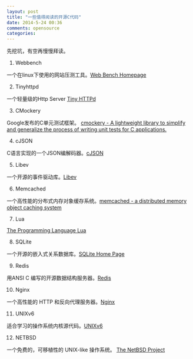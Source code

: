 ```yaml
--- 
layout: post
title: "一些值得阅读的开源C代码"
date: 2014-5-24 00:36
comments: opensource 
categories: 
---
```


先挖坑，有空再慢慢拜读。

1. Webbench

一个在linux下使用的网站压测工具。[Web Bench Homepage](http://home.tiscali.cz/~cz210552/webbench.html)

2. Tinyhttpd

一个轻量级的Http Server  [Tiny HTTPd](http://sourceforge.net/projects/tinyhttpd/)

3. CMockery

Google发布的C单元测试框架。
[cmockery - A lightweight library to simplify and generalize the process of writing unit tests for C applications.](http://code.google.com/p/cmockery/downloads/list)

4. cJSON

C语言实现的一个JSON编解码器。[cJSON](http://sourceforge.net/projects/cjson/)

5. Libev

一个开源的事件驱动库。[Libev](http://software.schmorp.de/pkg/libev.html)

6. Memcached

一个高性能的分布式内存对象缓存系统。[memcached - a distributed memory object caching system](http://memcached.org/)

7. Lua

[The Programming Language Lua](http://www.lua.org/)

8. SQLite

一个开源的嵌入式关系数据库。[SQLite Home Page](http://www.sqlite.org/)

9. Redis

用ANSI C 编写的开源数据结构服务器。[Redis](http://redis.io/)

10. Nginx

一个高性能的 HTTP 和反向代理服务器。[Nginx](http://nginx.org/en/download.html)

11. UNIXv6

适合学习的操作系统内核源代码。[UNIXv6](http://minnie.tuhs.org/cgi-bin/utree.pl?file=V6)

12. NETBSD

一个免费的，可移植性的 UNIX-like 操作系统。
[The NetBSD Project](http://www.netbsd.org/)
